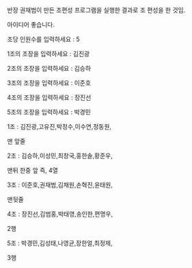 반장 권재범이 만든 조편성 프로그램을 실행한 결과로 조 편성을 한 것임.

아이디어 좋습니다.

조당 인원수를 입력하세요 : 5

1조의 조장을 입력하세요 :  김진광

2조의 조장을 입력하세요 :  김승하

3조의 조장을 입력하세요 :  이준호

4조의 조장을 입력하세요 :  장진선

5조의 조장을 입력하세요 :  박경민



1조 : 김진광,고유진,박정수,이수연,정동원,

 맨 앞줄 

2조 : 김승하,이성민,최창국,홍한솔,황준우,

맨뒤 한중 앞 즉, 4열



3조 : 이준호,권재범,김채원,손혁진,윤태원,

맨뒷줄 



4조 : 장진선,김범홍,박태영,송인한,편명우,

2행



5조 : 박경민,김성태,나영균,장한얼,최정제,

3행

